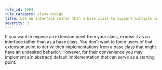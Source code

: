 ```yaml
---
rule_id: 1004
rule_category: class-design
title: Use an interface rather than a base class to support multiple implementations
severity: 3
---
```

If you want to expose an extension point from your class, expose it as an interface rather than as a base class. You don't want to force users of that extension point to derive their implementations from a base class that might have an undesired behavior. However, for their convenience you may implement a(n abstract) default implementation that can serve as a starting point.
